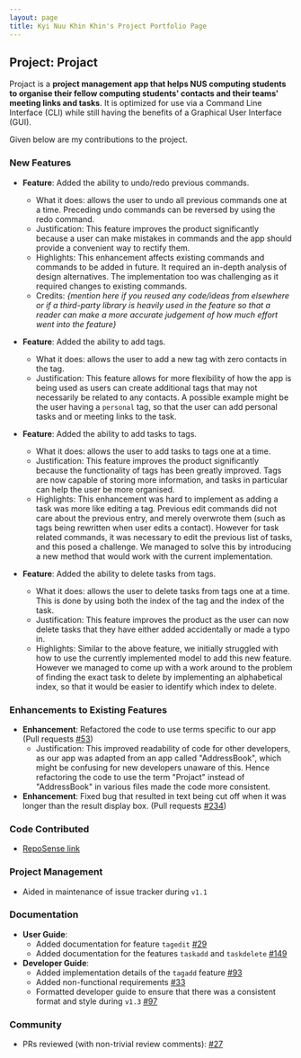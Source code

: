 ```yaml
---
layout: page
title: Kyi Nuu Khin Khin's Project Portfolio Page
---
```


## Project: Projact

Projact is a **project management app that helps NUS computing students to organise their fellow computing students' contacts and their teams' meeting links and tasks**. It is optimized for use via a Command Line Interface (CLI) while still having the benefits of a Graphical User Interface (GUI).

Given below are my contributions to the project.

### New Features
* **Feature**: Added the ability to undo/redo previous commands.
  * What it does: allows the user to undo all previous commands one at a time. Preceding undo commands can be reversed by using the redo command.
  * Justification: This feature improves the product significantly because a user can make mistakes in commands and the app should provide a convenient way to rectify them.
  * Highlights: This enhancement affects existing commands and commands to be added in future. It required an in-depth analysis of design alternatives. The implementation too was challenging as it required changes to existing commands.
  * Credits: *{mention here if you reused any code/ideas from elsewhere or if a third-party library is heavily used in the feature so that a reader can make a more accurate judgement of how much effort went into the feature}*
  
* **Feature**: Added the ability to add tags.
  * What it does: allows the user to add a new tag with zero contacts in the tag. 
  * Justification: This feature allows for more flexibility of how the app is being used as users can create additional tags that may not necessarily be related to any contacts. A possible example might be the user having a `personal` tag, so that the user can add personal tasks and or meeting links to the task. 
  
* **Feature**: Added the ability to add tasks to tags.
  * What it does: allows the user to add tasks to tags one at a time.
  * Justification: This feature improves the product significantly because the functionality of tags has been greatly improved. Tags are now capable of storing more information, and tasks in particular can help the user be more organised.
  * Highlights: This enhancement was hard to implement as adding a task was more like editing a tag. Previous edit commands did not care about the previous entry, and merely overwrote them (such as tags being rewritten when user edits a contact). However for task related commands, it was necessary to edit the previous list of tasks, and this posed a challenge. We managed to solve this by introducing a new method that would work with the current implementation.

* **Feature**: Added the ability to delete tasks from tags.
  * What it does: allows the user to delete tasks from tags one at a time. This is done by using both the index of the tag and the index of the task.
  * Justification: This feature improves the product as the user can now delete tasks that they have either added accidentally or made a typo in.
  * Highlights: Similar to the above feature, we initially struggled with how to use the currently implemented model to add this new feature. However we managed to come up with a work around to the problem of finding the exact task to delete by implementing an alphabetical index, so that it would be easier to identify which index to delete.

### Enhancements to Existing Features
* **Enhancement**: Refactored the code to use terms specific to our app (Pull requests [\#53]())
    * Justification: This improved readability of code for other developers, as our app was adapted from an app called "AddressBook", which might be confusing for new developers unaware of this. Hence refactoring the code to use the term "Projact" instead of "AddressBook" in various files made the code more consistent.
* **Enhancement**: Fixed bug that resulted in text being cut off when it was longer than the result display box. (Pull requests [\#234]())

### Code Contributed
* [RepoSense link]()

### Project Management
* Aided in maintenance of issue tracker during `v1.1`

### Documentation    
* **User Guide**:
    * Added documentation for feature `tagedit` [\#29]()
    * Added documentation for the features `taskadd` and `taskdelete` [\#149]()
* **Developer Guide**:
    * Added implementation details of the `tagadd` feature [\#93]()
    * Added non-functional requirements [\#33]()
    * Formatted developer guide to ensure that there was a consistent format and style during `v1.3` [\#97]()

### Community    
* PRs reviewed (with non-trivial review comments): [\#27]()

